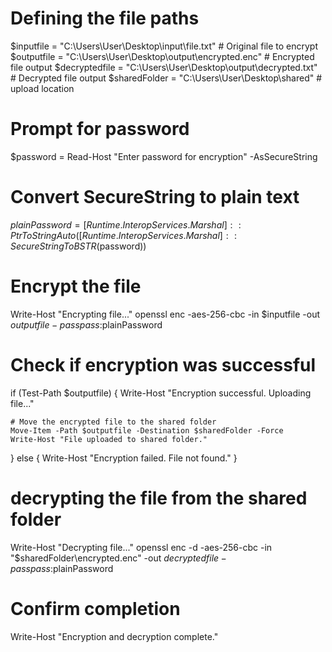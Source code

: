 # Defining the file paths
$inputfile = "C:\Users\User\Desktop\input\file.txt"            # Original file to encrypt
$outputfile = "C:\Users\User\Desktop\output\encrypted.enc"      # Encrypted file output
$decryptedfile = "C:\Users\User\Desktop\output\decrypted.txt"   # Decrypted file output
$sharedFolder = "C:\Users\User\Desktop\shared"                  # upload location

# Prompt for password
$password = Read-Host "Enter password for encryption" -AsSecureString

# Convert SecureString to plain text
$plainPassword = [Runtime.InteropServices.Marshal]::PtrToStringAuto([Runtime.InteropServices.Marshal]::SecureStringToBSTR($password))

# Encrypt the file
Write-Host "Encrypting file..."
openssl enc -aes-256-cbc -in $inputfile -out $outputfile -pass pass:$plainPassword

# Check if encryption was successful
if (Test-Path $outputfile) {
    Write-Host "Encryption successful. Uploading file..."
    
    # Move the encrypted file to the shared folder
    Move-Item -Path $outputfile -Destination $sharedFolder -Force
    Write-Host "File uploaded to shared folder."
} else {
    Write-Host "Encryption failed. File not found."
}

# decrypting the file from the shared folder
Write-Host "Decrypting file..."
openssl enc -d -aes-256-cbc -in "$sharedFolder\encrypted.enc" -out $decryptedfile -pass pass:$plainPassword

# Confirm completion
Write-Host "Encryption and decryption complete."
